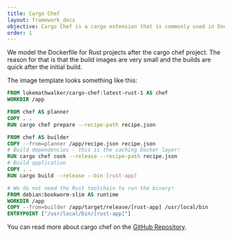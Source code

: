 ```yaml
---
title: Cargo Chef
layout: framework_docs
objective: Cargo Chef is a cargo extension that is commonly used in Dockerfiles for Rust apps. 
order: 1
---
```


We model the Dockerfile for Rust projects after the cargo chef project. The reason for that is that the build images are very small and the builds are quick after the initial build.

The image template looks something like this:

```dockerfile
FROM lukemathwalker/cargo-chef:latest-rust-1 AS chef
WORKDIR /app

FROM chef AS planner
COPY . .
RUN cargo chef prepare --recipe-path recipe.json

FROM chef AS builder 
COPY --from=planner /app/recipe.json recipe.json
# Build dependencies - this is the caching Docker layer!
RUN cargo chef cook --release --recipe-path recipe.json
# Build application
COPY . .
RUN cargo build --release --bin [rust-app]

# We do not need the Rust toolchain to run the binary!
FROM debian:bookworm-slim AS runtime
WORKDIR /app
COPY --from=builder /app/target/release/[rust-app] /usr/local/bin
ENTRYPOINT ["/usr/local/bin/[rust-app]"] 
```

You can read more about cargo chef on the [GitHub Repository](https://github.com/LukeMathWalker/cargo-chef+external).